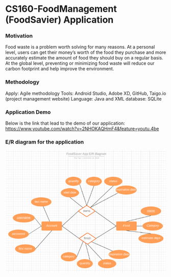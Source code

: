 # CS160-FoodManagement (FoodSavier) Application

### Motivation
Food waste is a problem worth solving for many reasons. At a personal level, users can get their money’s worth of the food they purchase and more accurately estimate the amount of food they should buy on a regular basis. At the global level, preventing or minimizing food waste will reduce our carbon footprint and help improve the environment.

### Methodology
Apply: Agile methodology
Tools: Android Studio, Adobe XD, GitHub, Taigo.io (project management website)
Language: Java and XML
database: SQLite

### Application Demo
Below is the link that lead to the demo of our application:
https://www.youtube.com/watch?v=2NHOKAQHmF4&feature=youtu.4be

### E/R diagram for the application
<img src="FoodSavier_ERdiagram.png" />
